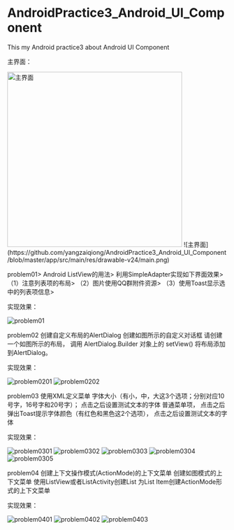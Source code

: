 # AndroidPractice3_Android_UI_Component
This my Android practice3 about Android UI Component 

主界面：

<img src="https://github.com/yangzaiqiong/AndroidPractice3_Android_UI_Component/blob/master/app/src/main/res/drawable-v24/main.png" width="400" alt="主界面"/>
![主界面](https://github.com/yangzaiqiong/AndroidPractice3_Android_UI_Component/blob/master/app/src/main/res/drawable-v24/main.png)


problem01> 
Android ListView的用法> 
利用SimpleAdapter实现如下界面效果> 
（1）注意列表项的布局> 
（2）图片使用QQ群附件资源> 
（3）使用Toast显示选中的列表项信息> 

实现效果：

![problem01](https://github.com/yangzaiqiong/AndroidPractice3_Android_UI_Component/blob/master/app/src/main/res/drawable-v24/problem01.png)


problem02
创建自定义布局的AlertDialog
   创建如图所示的自定义对话框
   请创建一个如图所示的布局，
   调用 AlertDialog.Builder 对象上的 setView() 将布局添加到AlertDialog。
   
实现效果：

![problem0201](https://github.com/yangzaiqiong/AndroidPractice3_Android_UI_Component/blob/master/app/src/main/res/drawable-v24/img_problem0201.png)
![problem0202](https://github.com/yangzaiqiong/AndroidPractice3_Android_UI_Component/blob/master/app/src/main/res/drawable-v24/img_problem0202.png)


problem03
使用XML定义菜单 
    字体大小（有小，中，大这3个选项；分别对应10号字，16号字和20号字）；
    点击之后设置测试文本的字体
    普通菜单项，
    点击之后弹出Toast提示字体颜色（有红色和黑色这2个选项），
    点击之后设置测试文本的字体
   
实现效果：

![problem0301](https://github.com/yangzaiqiong/AndroidPractice3_Android_UI_Component/blob/master/app/src/main/res/drawable-v24/problem0301.png)
![problem0302](https://github.com/yangzaiqiong/AndroidPractice3_Android_UI_Component/blob/master/app/src/main/res/drawable-v24/problem0302.png)
![problem0303](https://github.com/yangzaiqiong/AndroidPractice3_Android_UI_Component/blob/master/app/src/main/res/drawable-v24/problem0303.png)
![problem0304](https://github.com/yangzaiqiong/AndroidPractice3_Android_UI_Component/blob/master/app/src/main/res/drawable-v24/problem0304.png)
![problem0305](https://github.com/yangzaiqiong/AndroidPractice3_Android_UI_Component/blob/master/app/src/main/res/drawable-v24/problem0305.png)


problem04
创建上下文操作模式(ActionMode)的上下文菜单
    创建如图模式的上下文菜单
    使用ListView或者ListActivity创建List
    为List Item创建ActionMode形式的上下文菜单
   
实现效果：

![problem0401](https://github.com/yangzaiqiong/AndroidPractice3_Android_UI_Component/blob/master/app/src/main/res/drawable-v24/problem0401.png)
![problem0402](https://github.com/yangzaiqiong/AndroidPractice3_Android_UI_Component/blob/master/app/src/main/res/drawable-v24/problem0402.png)
![problem0403](https://github.com/yangzaiqiong/AndroidPractice3_Android_UI_Component/blob/master/app/src/main/res/drawable-v24/problem0403.png)


